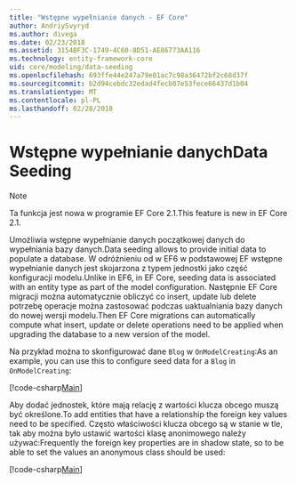 ```yaml
---
title: "Wstępne wypełnianie danych - EF Core"
author: AndriySvyryd
ms.author: divega
ms.date: 02/23/2018
ms.assetid: 3154BF3C-1749-4C60-8D51-AE86773AA116
ms.technology: entity-framework-core
uid: core/modeling/data-seeding
ms.openlocfilehash: 693ffe44e247a79e01ac7c98a36472bf2c68d37f
ms.sourcegitcommit: b2d94cebdc32edad4fecb07e53fece66437d1b04
ms.translationtype: MT
ms.contentlocale: pl-PL
ms.lasthandoff: 02/28/2018
---
```

# <a name="data-seeding"></a><span data-ttu-id="5216b-102">Wstępne wypełnianie danych</span><span class="sxs-lookup"><span data-stu-id="5216b-102">Data Seeding</span></span>

> [!NOTE]  
> <span data-ttu-id="5216b-103">Ta funkcja jest nowa w programie EF Core 2.1.</span><span class="sxs-lookup"><span data-stu-id="5216b-103">This feature is new in EF Core 2.1.</span></span>

<span data-ttu-id="5216b-104">Umożliwia wstępne wypełnianie danych początkowej danych do wypełniania bazy danych.</span><span class="sxs-lookup"><span data-stu-id="5216b-104">Data seeding allows to provide initial data to populate a database.</span></span> <span data-ttu-id="5216b-105">W odróżnieniu od w EF6 w podstawowej EF wstępne wypełnianie danych jest skojarzona z typem jednostki jako część konfiguracji modelu.</span><span class="sxs-lookup"><span data-stu-id="5216b-105">Unlike in EF6, in EF Core, seeding data is associated with an entity type as part of the model configuration.</span></span> <span data-ttu-id="5216b-106">Następnie EF Core migracji można automatycznie obliczyć co insert, update lub delete potrzebę operacje można zastosować podczas uaktualniania bazy danych do nowej wersji modelu.</span><span class="sxs-lookup"><span data-stu-id="5216b-106">Then EF Core migrations can automatically compute what insert, update or delete operations need to be applied when upgrading the database to a new version of the model.</span></span>

<span data-ttu-id="5216b-107">Na przykład można to skonfigurować dane `Blog` w `OnModelCreating`:</span><span class="sxs-lookup"><span data-stu-id="5216b-107">As an example, you can use this to configure seed data for a `Blog` in `OnModelCreating`:</span></span>

[!code-csharp[Main](../../../samples/core/DataSeeding/DataSeedingContext.cs?name=BlogSeed)]

<span data-ttu-id="5216b-108">Aby dodać jednostek, które mają relację z wartości klucza obcego muszą być określone.</span><span class="sxs-lookup"><span data-stu-id="5216b-108">To add entities that have a relationship the foreign key values need to be specified.</span></span> <span data-ttu-id="5216b-109">Często właściwości klucza obcego są w stanie w tle, tak aby można było ustawić wartości klasę anonimowego należy używać:</span><span class="sxs-lookup"><span data-stu-id="5216b-109">Frequently the foreign key properties are in shadow state, so to be able to set the values an anonymous class should be used:</span></span>

[!code-csharp[Main](../../../samples/core/DataSeeding/DataSeedingContext.cs?name=PostSeed)]
